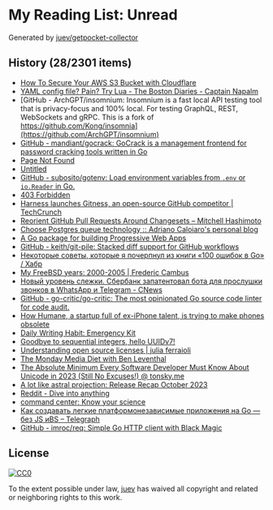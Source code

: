 # My Reading List: Unread

Generated by [juev/getpocket-collector](https://github.com/juev/getpocket-collector)

## History (28/2301 items)

- [How To Secure Your AWS S3 Bucket with Cloudflare](https://www.joshuagilless.com/aws-s3-cloudflare-bucket-policy)
- [YAML config file? Pain? Try Lua - The Boston Diaries - Captain Napalm](https://boston.conman.org/2023/09/29.1)
- [GitHub - ArchGPT/insomnium: Insomnium is a fast local API testing tool that is privacy-focus and 100% local. For testing GraphQL, REST, WebSockets and gRPC. This is a fork of https://github.com/Kong/insomnia](https://github.com/ArchGPT/insomnium)
- [GitHub - mandiant/gocrack: GoCrack is a management frontend for password cracking tools written in Go](https://github.com/mandiant/gocrack)
- [Page Not Found](https://wsj.com/lifestyle/careers/how-a-4-day-workweek-actually-works-from-the-companies-pulling-it-off-1a5c0e2a)
- [Untitled](https://vitalik.ca/general/2023/09/30/enshrinement.html)
- [GitHub - subosito/gotenv: Load environment variables from `.env` or `io.Reader` in Go.](https://github.com/subosito/gotenv/tree/master)
- [403 Forbidden](https://dzone.com/articles/the-illusion-of-safety-thoughts-on-100-test-covera)
- [Harness launches Gitness, an open-source GitHub competitor | TechCrunch](https://techcrunch.com/2023/09/21/oh-gitness-harness-launches-gitness-an-open-source-github-competitor/)
- [Reorient GitHub Pull Requests Around Changesets – Mitchell Hashimoto](https://mitchellh.com/writing/github-changesets)
- [Choose Postgres queue technology :: Adriano Caloiaro's personal blog](https://adriano.fyi/posts/2023-09-24-choose-postgres-queue-technology/)
- [A Go package for building Progressive Web Apps](https://go-app.dev)
- [GitHub - keith/git-pile: Stacked diff support for GitHub workflows](https://github.com/keith/git-pile)
- [Некоторые советы, которые я почерпнул из книги «100 ошибок в Go» / Хабр](https://habr.com/ru/companies/piter/articles/763874/)
- [My FreeBSD years: 2000-2005 | Frederic Cambus](https://www.cambus.net/my-freebsd-years-2000-2005/)
- [Новый уровень слежки. Сбербанк запатентовал бота для прослушки звонков в WhatsApp и Telegram - CNews](https://safe.cnews.ru/news/top/2023-09-25_novyj_uroven_slezhkisberbank)
- [GitHub - go-critic/go-critic: The most opinionated Go source code linter for code audit.](https://github.com/go-critic/go-critic)
- [How Humane, a startup full of ex-iPhone talent, is trying to make phones obsolete](https://www.inverse.com/tech/humane-projection-device-ex-apple-employees-artificial-intelligence)
- [Daily Writing Habit: Emergency Kit](https://ia.net/topics/daily-writing-habit-emergency-kit)
- [Goodbye to sequential integers, hello UUIDv7!](https://buildkite.com/blog/goodbye-integers-hello-uuids)
- [Understanding open source licenses | julia ferraioli](https://www.juliaferraioli.com/blog/2023/influential-articles-sept/)
- [The Monday Media Diet with Ben Leventhal](https://whyisthisinteresting.substack.com/p/the-monday-media-diet-with-ben-leventhal)
- [The Absolute Minimum Every Software Developer Must Know About Unicode in 2023 (Still No Excuses!) @ tonsky.me](https://tonsky.me/blog/unicode)
- [A lot like astral projection: Release Recap October 2023](https://tailscale.dev/blog/astral-projection-release-recap-oct-2023)
- [Reddit - Dive into anything](https://www.reddit.com/r/rust/comments/16v13l5/influxdb_officially_made_the_switch_from_go_rust/)
- [command center: Know your science](https://commandcenter.blogspot.com/2010/08/know-your-science.html)
- [Как создавать легкие платформонезависимые приложения на Go — без JS иBS – Telegraph](https://telegra.ph/Kak-sozdavat-legkie-platformonezavisimye-prilozheniya-na-Go--bez-JS-i-BS-10-03)
- [GitHub - imroc/req: Simple Go HTTP client with Black Magic](https://github.com/imroc/req)

## License

[![CC0](https://mirrors.creativecommons.org/presskit/buttons/88x31/svg/cc-zero.svg)](https://creativecommons.org/publicdomain/zero/1.0/)

To the extent possible under law, [juev](https://github.com/juev) has waived all copyright and related or neighboring rights to this work.
